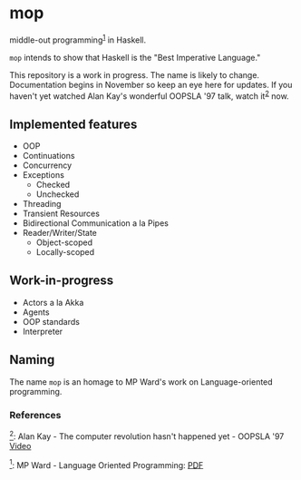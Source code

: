 # mop
middle-out programming<sup>[1](#middle-out-def)</sup><a name="middle-out"></a> in Haskell.

`mop` intends to show that Haskell is the "Best Imperative Language."

This repository is a work in progress. The name is likely to change. Documentation begins in November so keep an eye here for updates. If you haven't yet watched Alan Kay's wonderful OOPSLA '97 talk, watch it<sup>[2](#alan-kay)</sup> now.

## Implemented features

* OOP
* Continuations
* Concurrency
* Exceptions
  * Checked
  * Unchecked
* Threading
* Transient Resources
* Bidirectional Communication a la Pipes
* Reader/Writer/State
  * Object-scoped
  * Locally-scoped

## Work-in-progress

* Actors a la Akka
* Agents
* OOP standards
* Interpreter

## Naming

The name `mop` is an homage to MP Ward's work on Language-oriented programming.

### References

<a name="alan-kay-oopsla-97">[<sup>2</sup>](#alan-kay):</a> Alan Kay - The computer revolution hasn't happened yet - OOPSLA '97 <a href="https://www.youtube.com/watch?v=oKg1hTOQXoY">Video</a>

<a name="middle-out-def">[<sup>1</sup>](#middle-out):</a> MP Ward - Language Oriented Programming: <a href="http://www.cse.dmu.ac.uk/~mward/martin/papers/middle-out-t.ps.gz">PDF</a>
